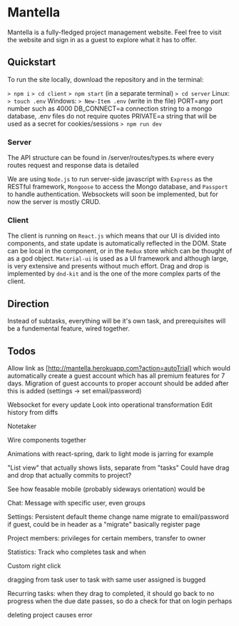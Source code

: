 # Mantella

Mantella is a fully-fledged project management website. Feel free to visit the website and sign in as a guest to explore what it has to offer.

## Quickstart

To run the site locally, download the repository and in the terminal:

`> npm i`
`> cd client`
`> npm start`
(in a separate terminal)
`> cd server`
Linux: `> touch .env`
Windows: `> New-Item .env`
(write in the file)
PORT=any port number such as 4000
DB_CONNECT=a connection string to a mongo database, .env files do not require quotes
PRIVATE=a string that will be used as a secret for cookies/sessions
`> npm run dev`

### Server

The API structure can be found in /server/routes/types.ts where every routes request and response data is detailed

We are using `Node.js` to run server-side javascript with `Express` as the RESTful framework, `Mongoose` to access the Mongo database, and `Passport` to handle authentication. Websockets will soon be implemented, but for now the server is mostly CRUD.

### Client

The client is running on `React.js` which means that our UI is divided into components, and state update is automatically reflected in the DOM. State can be local in the component, or in the `Redux` store which can be thought of as a god object. `Material-ui` is used as a UI framework and although large, is very extensive and presents without much effort. Drag and drop is implemented by `dnd-kit` and is the one of the more complex parts of the client.

## Direction

Instead of subtasks, everything will be it's own task, and prerequisites will be a fundemental feature, wired together.

## Todos

Allow link as [http://mantella.herokuapp.com?action=autoTrial] which would automatically create a guest account which has all premium features for 7 days. Migration of guest accounts to proper account should be added after this is added (settings -> set email/password)

Websocket for every update
Look into operational transformation
Edit history from diffs

Notetaker

Wire components together

Animations with react-spring, dark to light mode is jarring for example

"List view" that actually shows lists, separate from "tasks"
Could have drag and drop that actually commits to project?

See how feasable mobile (probably sideways orientation) would be

Chat:
Message with specific user, even groups

Settings:
Persistent default theme
change name
migrate to email/password if guest, could be in header as a "migrate" basically register page

Project members:
privileges for certain members, transfer to owner

Statistics:
Track who completes task and when

Custom right click

dragging from task user to task with same user assigned is bugged

Recurring tasks:
when they drag to completed, it should go back to no progress when the due date passes, so do a check for that on login perhaps

deleting project causes error
